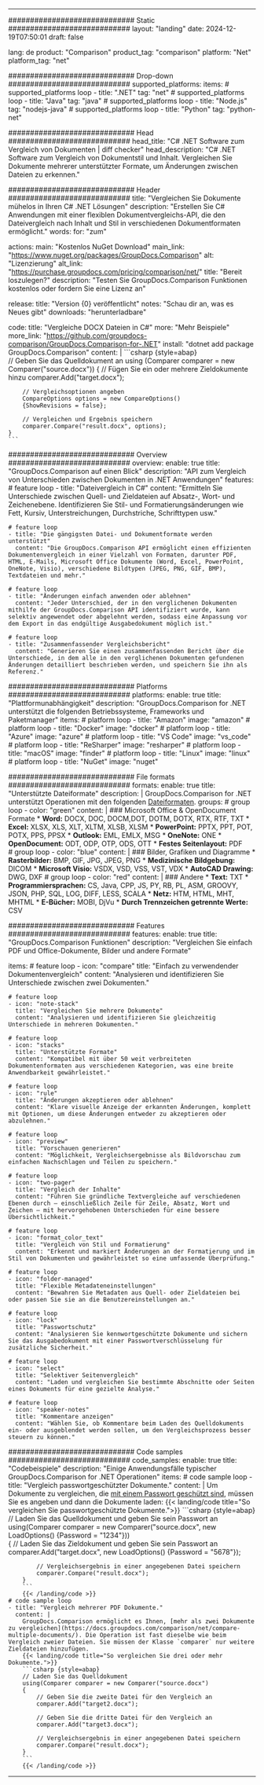 
---
############################# Static ############################
layout: "landing"
date: 2024-12-19T07:50:01
draft: false

lang: de
product: "Comparison"
product_tag: "comparison"
platform: "Net"
platform_tag: "net"

############################# Drop-down ############################
supported_platforms:
  items:
    # supported_platforms loop
    - title: ".NET"
      tag: "net"
    # supported_platforms loop
    - title: "Java"
      tag: "java"
    # supported_platforms loop
    - title: "Node.js"
      tag: "nodejs-java"
    # supported_platforms loop
    - title: "Python"
      tag: "python-net"

############################# Head ############################
head_title: "C# .NET Software zum Vergleich von Dokumenten | diff checker"
head_description: "C# .NET Software zum Vergleich von Dokumentstil und Inhalt. Vergleichen Sie Dokumente mehrerer unterstützter Formate, um Änderungen zwischen Dateien zu erkennen."

############################# Header ############################
title: "Vergleichen Sie Dokumente mühelos in Ihren C# .NET Lösungen"
description: "Erstellen Sie C# Anwendungen mit einer flexiblen Dokumentvergleichs-API, die den Dateivergleich nach Inhalt und Stil in verschiedenen Dokumentformaten ermöglicht."
words:
  for: "zum"

actions:
  main: "Kostenlos NuGet Download"
  main_link: "https://www.nuget.org/packages/GroupDocs.Comparison"
  alt: "Lizenzierung"
  alt_link: "https://purchase.groupdocs.com/pricing/comparison/net/"
  title: "Bereit loszulegen?"
  description: "Testen Sie GroupDocs.Comparison Funktionen kostenlos oder fordern Sie eine Lizenz an"

release:
  title: "Version {0} veröffentlicht"
  notes: "Schau dir an, was es Neues gibt"
  downloads: "herunterladbare"

code:
  title: "Vergleiche DOCX Dateien in C#"
  more: "Mehr Beispiele"
  more_link: "https://github.com/groupdocs-comparison/GroupDocs.Comparison-for-.NET"
  install: "dotnet add package GroupDocs.Comparison"
  content: |
    ```csharp {style=abap}   
    // Geben Sie das Quelldokument an
    using (Comparer comparer = new Comparer("source.docx"))
    {
        // Fügen Sie ein oder mehrere Zieldokumente hinzu
        comparer.Add("target.docx");

        // Vergleichsoptionen angeben
        CompareOptions options = new CompareOptions() 
        {ShowRevisions = false};

        // Vergleichen und Ergebnis speichern
        comparer.Compare("result.docx", options);
    }
    ```

############################# Overview ############################
overview:
  enable: true
  title: "GroupDocs.Comparison auf einen Blick"
  description: "API zum Vergleich von Unterschieden zwischen Dokumenten in .NET Anwendungen"
  features:
    # feature loop
    - title: "Dateivergleich in C#"
      content: "Ermitteln Sie Unterschiede zwischen Quell- und Zieldateien auf Absatz-, Wort- und Zeichenebene. Identifizieren Sie Stil- und Formatierungsänderungen wie Fett, Kursiv, Unterstreichungen, Durchstriche, Schrifttypen usw."

    # feature loop
    - title: "Die gängigsten Datei- und Dokumentformate werden unterstützt"
      content: "Die GroupDocs.Comparison API ermöglicht einen effizienten Dokumentenvergleich in einer Vielzahl von Formaten, darunter PDF, HTML, E-Mails, Microsoft Office Dokumente (Word, Excel, PowerPoint, OneNote, Visio), verschiedene Bildtypen (JPEG, PNG, GIF, BMP), Textdateien und mehr."

    # feature loop
    - title: "Änderungen einfach anwenden oder ablehnen"
      content: "Jeder Unterschied, der in den verglichenen Dokumenten mithilfe der GroupDocs.Comparison API identifiziert wurde, kann selektiv angewendet oder abgelehnt werden, sodass eine Anpassung vor dem Export in das endgültige Ausgabedokument möglich ist."

    # feature loop
    - title: "Zusammenfassender Vergleichsbericht"
      content: "Generieren Sie einen zusammenfassenden Bericht über die Unterschiede, in dem alle in den verglichenen Dokumenten gefundenen Änderungen detailliert beschrieben werden, und speichern Sie ihn als Referenz."

############################# Platforms ############################
platforms:
  enable: true
  title: "Plattformunabhängigkeit"
  description: "GroupDocs.Comparison for .NET unterstützt die folgenden Betriebssysteme, Frameworks und Paketmanager"
  items:
    # platform loop
    - title: "Amazon"
      image: "amazon"
    # platform loop
    - title: "Docker"
      image: "docker"
    # platform loop
    - title: "Azure"
      image: "azure"
    # platform loop
    - title: "VS Code"
      image: "vs_code"
    # platform loop
    - title: "ReSharper"
      image: "resharper"
    # platform loop
    - title: "macOS"
      image: "finder"
    # platform loop
    - title: "Linux"
      image: "linux"
    # platform loop
    - title: "NuGet"
      image: "nuget"

############################# File formats ############################
formats:
  enable: true
  title: "Unterstützte Dateiformate"
  description: |
    GroupDocs.Comparison for .NET unterstützt Operationen mit den folgenden [Dateiformaten](https://docs.groupdocs.com/comparison/net/supported-document-formats/).
  groups:
    # group loop
    - color: "green"
      content: |
        ### Microsoft Office & OpenDocument Formate
        * **Word:** DOCX, DOC, DOCM,DOT, DOTM, DOTX, RTX, RTF, TXT
        * **Excel:** XLSX, XLS, XLT, XLTM, XLSB, XLSM
        * **PowerPoint:** PPTX, PPT, POT, POTX, PPS, PPSX
        * **Outlook:** EML, EMLX, MSG
        * **OneNote:** ONE
        * **OpenDocument:** ODT, ODP, OTP, ODS, OTT
        * **Festes Seitenlayout:** PDF        
    # group loop
    - color: "blue"
      content: |
        ### Bilder, Grafiken und Diagramme
        * **Rasterbilder:** BMP, GIF, JPG, JPEG, PNG
        * **Medizinische Bildgebung:** DICOM
        * **Microsoft Visio:** VSDX, VSD, VSS, VST, VDX
        * **AutoCAD Drawing:** DWG, DXF
      # group loop
    - color: "red"
      content: |
        ### Andere
        * **Text:** TXT
        * **Programmiersprachen:** CS, Java, CPP, JS, PY, RB, PL, ASM, GROOVY, JSON, PHP, SQL, LOG, DIFF, LESS, SCALA
        * **Netz:** HTM, HTML, MHT, MHTML
        * **E-Bücher:** MOBI, DjVu
        * **Durch Trennzeichen getrennte Werte:** CSV

############################# Features ############################
features:
  enable: true
  title: "GroupDocs.Comparison Funktionen"
  description: "Vergleichen Sie einfach PDF und Office-Dokumente, Bilder und andere Formate"

  items:
    # feature loop
    - icon: "compare"
      title: "Einfach zu verwendender Dokumentenvergleich"
      content: "Analysieren und identifizieren Sie Unterschiede zwischen zwei Dokumenten."

    # feature loop
    - icon: "note-stack"
      title: "Vergleichen Sie mehrere Dokumente"
      content: "Analysieren und identifizieren Sie gleichzeitig Unterschiede in mehreren Dokumenten."

    # feature loop
    - icon: "stacks"
      title: "Unterstützte Formate"
      content: "Kompatibel mit über 50 weit verbreiteten Dokumentenformaten aus verschiedenen Kategorien, was eine breite Anwendbarkeit gewährleistet."

    # feature loop
    - icon: "rule"
      title: "Änderungen akzeptieren oder ablehnen"
      content: "Klare visuelle Anzeige der erkannten Änderungen, komplett mit Optionen, um diese Änderungen entweder zu akzeptieren oder abzulehnen."

    # feature loop
    - icon: "preview"
      title: "Vorschauen generieren"
      content: "Möglichkeit, Vergleichsergebnisse als Bildvorschau zum einfachen Nachschlagen und Teilen zu speichern."

    # feature loop
    - icon: "two-pager"
      title: "Vergleich der Inhalte"
      content: "Führen Sie gründliche Textvergleiche auf verschiedenen Ebenen durch — einschließlich Zeile für Zeile, Absatz, Wort und Zeichen — mit hervorgehobenen Unterschieden für eine bessere Übersichtlichkeit."

    # feature loop
    - icon: "format_color_text"
      title: "Vergleich von Stil und Formatierung"
      content: "Erkennt und markiert Änderungen an der Formatierung und im Stil von Dokumenten und gewährleistet so eine umfassende Überprüfung."

    # feature loop
    - icon: "folder-managed"
      title: "Flexible Metadateneinstellungen"
      content: "Bewahren Sie Metadaten aus Quell- oder Zieldateien bei oder passen Sie sie an die Benutzereinstellungen an."

    # feature loop
    - icon: "lock"
      title: "Passwortschutz"
      content: "Analysieren Sie kennwortgeschützte Dokumente und sichern Sie das Ausgabedokument mit einer Passwortverschlüsselung für zusätzliche Sicherheit."

    # feature loop
    - icon: "select"
      title: "Selektiver Seitenvergleich"
      content: "Laden und vergleichen Sie bestimmte Abschnitte oder Seiten eines Dokuments für eine gezielte Analyse."

    # feature loop
    - icon: "speaker-notes"
      title: "Kommentare anzeigen"
      content: "Wählen Sie, ob Kommentare beim Laden des Quelldokuments ein- oder ausgeblendet werden sollen, um den Vergleichsprozess besser steuern zu können."

############################# Code samples ############################
code_samples:
  enable: true
  title: "Codebeispiele"
  description: "Einige Anwendungsfälle typischer GroupDocs.Comparison for .NET Operationen"
  items:
    # code sample loop
    - title: "Vergleich passwortgeschützter Dokumente."
      content: |
        Um Dokumente zu vergleichen, die [mit einem Passwort geschützt sind](https://docs.groupdocs.com/comparison/net/load-password-protected-documents/), müssen Sie es angeben und dann die Dokumente laden:
        {{< landing/code title="So vergleichen Sie passwortgeschützte Dokumente.">}}
        ```csharp {style=abap}
        // Laden Sie das Quelldokument und geben Sie sein Passwort an
        using(Comparer comparer = new Comparer("source.docx", new LoadOptions() {Password = "1234"}))  
        {
            // Laden Sie das Zieldokument und geben Sie sein Passwort an
            comparer.Add("target.docx", new LoadOptions() {Password = "5678"});

            // Vergleichsergebnis in einer angegebenen Datei speichern
            comparer.Compare("result.docx");
        }
        ```
        {{< /landing/code >}}
    # code sample loop
    - title: "Vergleich mehrerer PDF Dokumente."
      content: |
        GroupDocs.Comparison ermöglicht es Ihnen, [mehr als zwei Dokumente zu vergleichen](https://docs.groupdocs.com/comparison/net/compare-multiple-documents/). Die Operation ist fast dieselbe wie beim Vergleich zweier Dateien. Sie müssen der Klasse `comparer` nur weitere Zieldateien hinzufügen.
        {{< landing/code title="So vergleichen Sie drei oder mehr Dokumente.">}}
        ```csharp {style=abap}   
        // Laden Sie das Quelldokument
        using(Comparer comparer = new Comparer("source.docx") 
        {
            // Geben Sie die zweite Datei für den Vergleich an
            comparer.Add("target2.docx");
            
            // Geben Sie die dritte Datei für den Vergleich an
            comparer.Add("target3.docx");
            
            // Vergleichsergebnis in einer angegebenen Datei speichern
            comparer.Compare("result.docx");
        }
        ```
        {{< /landing/code >}}

---
